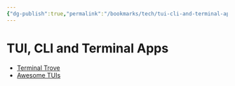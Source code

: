 ```yaml
---
{"dg-publish":true,"permalink":"/bookmarks/tech/tui-cli-and-terminal-apps/","tags":["coding","gui","productivity","terminal"]}
---
```



# TUI, CLI and Terminal Apps

- [Terminal Trove](terminaltrove.com)
- [Awesome TUIs](https://github.com/rothgar/awesome-tuis)

‍
